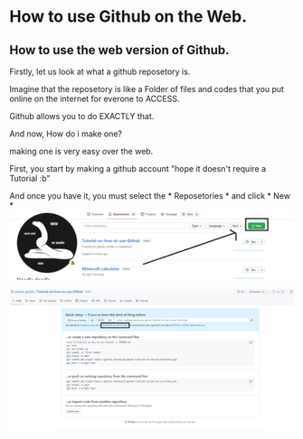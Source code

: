 # How to use Github on the Web.

## How to use the web version of Github.

Firstly, let us look at what a github reposetory is.

Imagine that the reposetory is like a Folder of files and codes that you put online on the internet for everone to ACCESS.

Github allows you to do EXACTLY that.


And now, How do i make one?

making one is very easy over the web.

First, you start by making a github account "hope it doesn't require a Tutorial :b"

And once you have it, you must select the * Reposetories * and click * New *
![Random Image](https://github.com/pascal-gerber/Tutorial-on-how-to-use-Github/blob/main/Create%20The%20First%20Reposetory.PNG)

![Random Image](https://github.com/pascal-gerber/Tutorial-on-how-to-use-Github/blob/main/Create%20a%20new%20reposetory%20web.PNG)